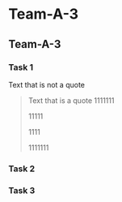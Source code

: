 # Team-A-3
## Team-A-3

### Task 1
Text that is not a quote

> Text that is a quote
> 1111111
> <p>11111<p>
> <p>1111<p>
> <p>1111111<p>
### Task 2

### Task 3


 

